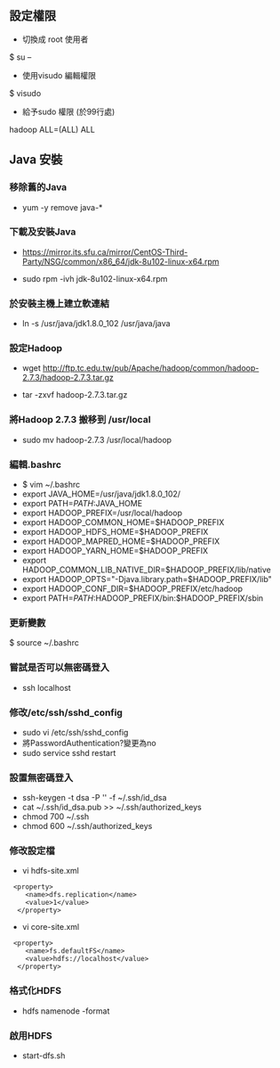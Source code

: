 ## 設定權限
- 切換成 root 使用者

$ su –

- 使用visudo 編輯權限

$ visudo 

- 給予sudo 權限 (於99行處)

hadoop	ALL=(ALL)	ALL

## Java 安裝

### 移除舊的Java
- yum -y remove java-*

### 下載及安裝Java

- https://mirror.its.sfu.ca/mirror/CentOS-Third-Party/NSG/common/x86_64/jdk-8u102-linux-x64.rpm

- sudo rpm -ivh jdk-8u102-linux-x64.rpm

### 於安裝主機上建立軟連結

- ln -s /usr/java/jdk1.8.0_102 /usr/java/java

### 設定Hadoop

- wget http://ftp.tc.edu.tw/pub/Apache/hadoop/common/hadoop-2.7.3/hadoop-2.7.3.tar.gz

- tar -zxvf hadoop-2.7.3.tar.gz


### 將Hadoop 2.7.3 搬移到 /usr/local
- sudo mv hadoop-2.7.3 /usr/local/hadoop

### 編輯.bashrc
- $ vim ~/.bashrc
- export JAVA_HOME=/usr/java/jdk1.8.0_102/
- export PATH=$PATH:$JAVA_HOME
- export HADOOP_PREFIX=/usr/local/hadoop 
- export HADOOP_COMMON_HOME=$HADOOP_PREFIX 
- export HADOOP_HDFS_HOME=$HADOOP_PREFIX 
- export HADOOP_MAPRED_HOME=$HADOOP_PREFIX 
- export HADOOP_YARN_HOME=$HADOOP_PREFIX 
- export HADOOP_COMMON_LIB_NATIVE_DIR=$HADOOP_PREFIX/lib/native
- export HADOOP_OPTS="-Djava.library.path=$HADOOP_PREFIX/lib"
- export HADOOP_CONF_DIR=$HADOOP_PREFIX/etc/hadoop 
- export PATH=$PATH:$HADOOP_PREFIX/bin:$HADOOP_PREFIX/sbin

### 更新變數
$ source ~/.bashrc

### 嘗試是否可以無密碼登入
- ssh localhost

### 修改/etc/ssh/sshd_config
- sudo vi /etc/ssh/sshd_config
- 將PasswordAuthentication?變更為no
- sudo service sshd restart

### 設置無密碼登入
- ssh-keygen -t dsa -P '' -f ~/.ssh/id_dsa
- cat ~/.ssh/id_dsa.pub >> ~/.ssh/authorized_keys
- chmod 700 ~/.ssh
- chmod 600  ~/.ssh/authorized_keys

### 修改設定檔
- vi hdfs-site.xml
```
 <property>
    <name>dfs.replication</name>
    <value>1</value>
  </property>
```
 
- vi core-site.xml
```
 <property>
    <name>fs.defaultFS</name>
    <value>hdfs://localhost</value>
  </property>
```

### 格式化HDFS
- hdfs namenode -format

### 啟用HDFS
- start-dfs.sh

